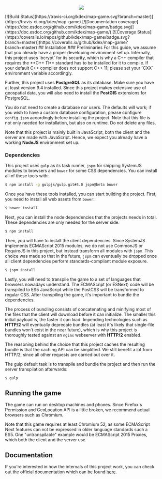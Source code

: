 <p align="center">
  <img src="https://cloud.githubusercontent.com/assets/4442505/16643126/ed81b6b0-4411-11e6-90bc-9d573097408b.png">
</p>
[![Build Status](https://travis-ci.org/kdex/map-game.svg?branch=master)](https://travis-ci.org/kdex/map-game)
[![Documentation coverage](https://doc.esdoc.org/github.com/kdex/map-game/badge.svg)](https://doc.esdoc.org/github.com/kdex/map-game/)
[![Coverage Status](https://coveralls.io/repos/github/kdex/map-game/badge.svg?branch=master)](https://coveralls.io/github/kdex/map-game?branch=master)
## Installation
### Preliminaries
For this guide, we assume that you already have a proper developing environment set up. Internally, this project uses `bcrypt` for its security, which is why a C++ compiler that requires the **C++ 11** standard has to be installed for it to compile. If your default C++ compiler does not support C++ 11, please set your `CXX` environment variable accordingly.

Further, this project uses **PostgreSQL** as its database. Make sure you have at least version 9.4 installed. Since this project makes extensive use of geospatial data, you will also need to install the **PostGIS** extensions for PostgreSQL.

You do not need to create a database nor users. The defaults will work; if you wish to have a custom database configuration, please configure `config.json` accordingly before installing the project. Note that this file is not only needed for installation, but also on runtime. Do not delete any files.

Note that this project is mainly built in JavaScript; both the client and the server are made with JavaScript. Hence, we expect you already have a working **NodeJS** environment set up.
### Dependencies
This project uses `gulp` as its task runner, `jspm` for shipping SystemJS modules to browsers and `bower` for some CSS dependencies. You can install all of these tools with:
```bash
$ npm install -g gulpjs/gulp.git#4.0 jspm@beta bower
```
Once you have these tools installed, you can start building the project. First, you need to install all web assets from `bower`:
```bash
$ bower install
```
Next, you can install the node dependencies that the projects needs in total. These dependencies are only needed for the server side.
```bash
$ npm install
```
Then, you will have to install the client dependencies. Since SystemJS implements ECMAScript 2015 modules, we do not use CommonJS or RequireJS in this project, but instead transform all modules with `jspm`. This choice was made so that in the future, `jspm` can eventually be dropped once all client dependencies perform standards-compliant module exposure.
```bash
$ jspm install
```
Lastly, you will need to transpile the game to a set of languages that browsers nowadays understand. The ECMAScript (or ESNext) code will be transpiled to ES5 JavaScript while the PostCSS will be transformed to regular CSS. After transpiling the game, it's important to bundle the dependencies.

The process of bundling consists of concatenating and minifying most of the files that the client will download before it can initialize. The smaller this initial payload is, the faster it can load. Impending technologies such as **HTTP/2** will eventually deprecate bundles (at least it's likely that single-file bundles won't exist in the near future), which is why this project is thoroughly tested against an `nginx` webserver with **HTTP/2** enabled.

The reasoning behind the choice that this project caches the resulting bundle is that the caching API can be simplified. We still benefit a lot from HTTP/2, since all other requests are carried out over it.

The gulp default task is to transpile and bundle the project and then run the server transpilation afterwards:
```bash
$ gulp
```
## Running the game
The game can run on desktop machines and phones. Since Firefox's Permission and GeoLocation API is a little broken, we recommend actual browsers such as Chromium.

Note that this game requires at least Chromium 52, as some ECMAScript Next features can not be expressed in older language standards such a ES5. One "untranspilable" example would be ECMAScript 2015 Proxies, which both the client and the server use.
## Documentation
If you're interested in how the internals of this project work, you can check out the official documentation which can be found [here](https://doc.esdoc.org/github.com/kdex/map-game/).
